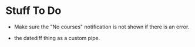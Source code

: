 # Stuff To Do

- Make sure the "No courses" notification is not shown if there is an error.

- the datediff thing as a custom pipe.


